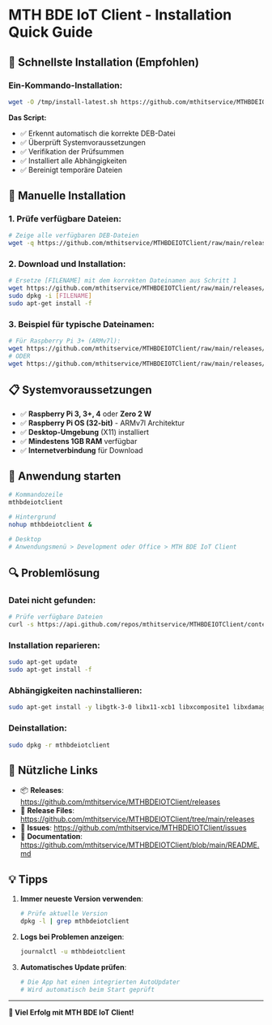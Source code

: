 # MTH BDE IoT Client - Installation Quick Guide

## 🚀 Schnellste Installation (Empfohlen)

### Ein-Kommando-Installation:
```bash
wget -O /tmp/install-latest.sh https://github.com/mthitservice/MTHBDEIOTClient/raw/main/install-latest.sh && chmod +x /tmp/install-latest.sh && /tmp/install-latest.sh
```

**Das Script:**
- ✅ Erkennt automatisch die korrekte DEB-Datei
- ✅ Überprüft Systemvoraussetzungen
- ✅ Verifikation der Prüfsummen
- ✅ Installiert alle Abhängigkeiten
- ✅ Bereinigt temporäre Dateien

## 🔧 Manuelle Installation

### 1. Prüfe verfügbare Dateien:
```bash
# Zeige alle verfügbaren DEB-Dateien
wget -q https://github.com/mthitservice/MTHBDEIOTClient/raw/main/releases/latest/SHA256SUMS -O - | grep '.deb'
```

### 2. Download und Installation:
```bash
# Ersetze [FILENAME] mit dem korrekten Dateinamen aus Schritt 1
wget https://github.com/mthitservice/MTHBDEIOTClient/raw/main/releases/latest/[FILENAME]
sudo dpkg -i [FILENAME]
sudo apt-get install -f
```

### 3. Beispiel für typische Dateinamen:
```bash
# Für Raspberry Pi 3+ (ARMv7l):
wget https://github.com/mthitservice/MTHBDEIOTClient/raw/main/releases/latest/mthbdeiotclient_1.0.45_armv7l.deb
# ODER
wget https://github.com/mthitservice/MTHBDEIOTClient/raw/main/releases/latest/mthbdeiotclient_1.0.45_armhf.deb
```

## 📋 Systemvoraussetzungen

- ✅ **Raspberry Pi 3, 3+, 4** oder **Zero 2 W**
- ✅ **Raspberry Pi OS (32-bit)** - ARMv7l Architektur
- ✅ **Desktop-Umgebung** (X11) installiert
- ✅ **Mindestens 1GB RAM** verfügbar
- ✅ **Internetverbindung** für Download

## 🚀 Anwendung starten

```bash
# Kommandozeile
mthbdeiotclient

# Hintergrund
nohup mthbdeiotclient &

# Desktop
# Anwendungsmenü > Development oder Office > MTH BDE IoT Client
```

## 🔍 Problemlösung

### Datei nicht gefunden:
```bash
# Prüfe verfügbare Dateien
curl -s https://api.github.com/repos/mthitservice/MTHBDEIOTClient/contents/releases/latest | grep '"name"' | grep '.deb'
```

### Installation reparieren:
```bash
sudo apt-get update
sudo apt-get install -f
```

### Abhängigkeiten nachinstallieren:
```bash
sudo apt-get install -y libgtk-3-0 libx11-xcb1 libxcomposite1 libxdamage1 libxrandr2 libasound2 libpangocairo-1.0-0 libatk1.0-0 libcairo-gobject2 libgtk-3-0 libgdk-pixbuf2.0-0 libxss1 libgconf-2-4 libxcomposite1 libxdamage1 libxrandr2 libgtk-3-0 libxss1 libasound2
```

### Deinstallation:
```bash
sudo dpkg -r mthbdeiotclient
```

## 🔗 Nützliche Links

- 📦 **Releases**: https://github.com/mthitservice/MTHBDEIOTClient/releases
- 📁 **Release Files**: https://github.com/mthitservice/MTHBDEIOTClient/tree/main/releases
- 🐛 **Issues**: https://github.com/mthitservice/MTHBDEIOTClient/issues
- 📖 **Documentation**: https://github.com/mthitservice/MTHBDEIOTClient/blob/main/README.md

## 💡 Tipps

1. **Immer neueste Version verwenden**:
   ```bash
   # Prüfe aktuelle Version
   dpkg -l | grep mthbdeiotclient
   ```

2. **Logs bei Problemen anzeigen**:
   ```bash
   journalctl -u mthbdeiotclient
   ```

3. **Automatisches Update prüfen**:
   ```bash
   # Die App hat einen integrierten AutoUpdater
   # Wird automatisch beim Start geprüft
   ```

---

**🎉 Viel Erfolg mit MTH BDE IoT Client!**
